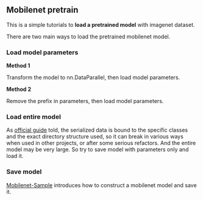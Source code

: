 ## Mobilenet pretrain

This is a simple tutorials to **load a pretrained model** with imagenet dataset. 

There are two main ways to load the pretrained mobilenet model.

###  Load model parameters

**Method 1**

Transform the model to nn.DataParallel, then load model parameters.

**Method 2**

Remove the prefix in parameters, then load model parameters.

### Load entire model

As [official guide](http://pytorch.org/docs/0.3.1/notes/serialization.html#recommend-saving-models) told,  the serialized data is bound to the specific classes and the exact directory structure used, so it can break in various ways when used in other projects, or after some serious refactors. And the entire model may be very large. So try to save model with parameters only and load it.

### Save model

[Mobilenet-Sample](https://github.com/luoqiaoyang/Mobilenet-CustomData/tree/master/Mobilenet-Sample) introduces how to construct a mobilenet model and save it. 